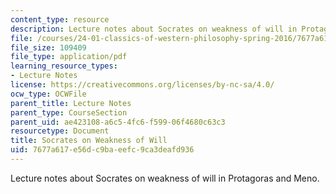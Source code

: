 ```yaml
---
content_type: resource
description: Lecture notes about Socrates on weakness of will in Protagoras and Meno.
file: /courses/24-01-classics-of-western-philosophy-spring-2016/7677a617e56dc9baeefc9ca3deafd936_MIT24_01S16_SES4.pdf
file_size: 109409
file_type: application/pdf
learning_resource_types:
- Lecture Notes
license: https://creativecommons.org/licenses/by-nc-sa/4.0/
ocw_type: OCWFile
parent_title: Lecture Notes
parent_type: CourseSection
parent_uid: ae423108-a6c5-4fc6-f599-06f4680c63c3
resourcetype: Document
title: Socrates on Weakness of Will
uid: 7677a617-e56d-c9ba-eefc-9ca3deafd936
---
```

Lecture notes about Socrates on weakness of will in Protagoras and Meno.